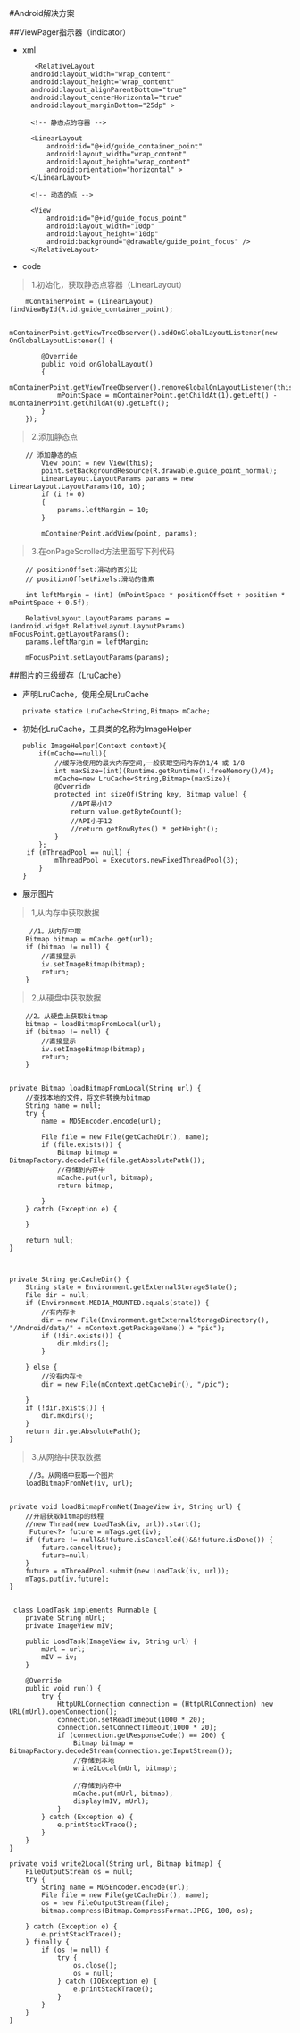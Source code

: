 #Android解决方案

##ViewPager指示器（indicator）  
* xml  

		 <RelativeLayout
        android:layout_width="wrap_content"
        android:layout_height="wrap_content"
        android:layout_alignParentBottom="true"
        android:layout_centerHorizontal="true"
        android:layout_marginBottom="25dp" >

        <!-- 静态点的容器 -->

        <LinearLayout
            android:id="@+id/guide_container_point"
            android:layout_width="wrap_content"
            android:layout_height="wrap_content"
            android:orientation="horizontal" >
        </LinearLayout>

        <!-- 动态的点 -->

        <View
            android:id="@+id/guide_focus_point"
            android:layout_width="10dp"
            android:layout_height="10dp"
            android:background="@drawable/guide_point_focus" />
        </RelativeLayout>  

*  code  

>	1.初始化，获取静态点容器（LinearLayout）  

		mContainerPoint = (LinearLayout) findViewById(R.id.guide_container_point);

		mContainerPoint.getViewTreeObserver().addOnGlobalLayoutListener(new OnGlobalLayoutListener() {

			@Override
			public void onGlobalLayout()
			{
				mContainerPoint.getViewTreeObserver().removeGlobalOnLayoutListener(this);
				mPointSpace = mContainerPoint.getChildAt(1).getLeft() - mContainerPoint.getChildAt(0).getLeft();
			}
		});

		  
>	2.添加静态点  

		// 添加静态的点
			View point = new View(this);
			point.setBackgroundResource(R.drawable.guide_point_normal);
			LinearLayout.LayoutParams params = new LinearLayout.LayoutParams(10, 10);
			if (i != 0)
			{
				params.leftMargin = 10;
			}

			mContainerPoint.addView(point, params);


>   3.在onPageScrolled方法里面写下列代码

		// positionOffset:滑动的百分比
		// positionOffsetPixels:滑动的像素

		int leftMargin = (int) (mPointSpace * positionOffset + position * mPointSpace + 0.5f);

		RelativeLayout.LayoutParams params = (android.widget.RelativeLayout.LayoutParams) mFocusPoint.getLayoutParams();
		params.leftMargin = leftMargin;

		mFocusPoint.setLayoutParams(params);

##图片的三级缓存（LruCache）

*	声明LruCache，使用全局LruCache

		private statice LruCache<String,Bitmap> mCache;

*	初始化LruCache，工具类的名称为ImageHelper  

		public ImageHelper(Context context){
			if(mCache==null){
			    //缓存池使用的最大内存空间,一般获取空闲内存的1/4 或 1/8 
				int maxSize=(int)(Runtime.getRuntime().freeMemory()/4);
				mCache=new LruCache<String,Bitmap>(maxSize){
                @Override
                protected int sizeOf(String key, Bitmap value) {
					//API最小12
                    return value.getByteCount();
                    //API小于12
                    //return getRowBytes() * getHeight();
                }
            };
		 if (mThreadPool == null) {
                mThreadPool = Executors.newFixedThreadPool(3);
            }
		}
*	展示图片  

>	1,从内存中获取数据
		
		 //1。从内存中取
        Bitmap bitmap = mCache.get(url);
        if (bitmap != null) {
            //直接显示
            iv.setImageBitmap(bitmap);
            return;
        }	

>	2,从硬盘中获取数据

		//2。从硬盘上获取bitmap
        bitmap = loadBitmapFromLocal(url);
        if (bitmap != null) {
            //直接显示
            iv.setImageBitmap(bitmap);
            return;
        }


	private Bitmap loadBitmapFromLocal(String url) {
        //查找本地的文件，将文件转换为bitmap
        String name = null;
        try {
            name = MD5Encoder.encode(url);

            File file = new File(getCacheDir(), name);
            if (file.exists()) {
                Bitmap bitmap = BitmapFactory.decodeFile(file.getAbsolutePath());
                //存储到内存中
                mCache.put(url, bitmap);
                return bitmap;

            }
        } catch (Exception e) {

        }

        return null;
    }
		


	private String getCacheDir() {
        String state = Environment.getExternalStorageState();
        File dir = null;
        if (Environment.MEDIA_MOUNTED.equals(state)) {
            //有内存卡
            dir = new File(Environment.getExternalStorageDirectory(), "/Android/data/" + mContext.getPackageName() + "pic");
            if (!dir.exists()) {
                dir.mkdirs();
            }

        } else {
            //没有内存卡
            dir = new File(mContext.getCacheDir(), "/pic");

        }
        if (!dir.exists()) {
            dir.mkdirs();
        }
        return dir.getAbsolutePath();
    }

>	3,从网络中获取数据

		 //3。从网络中获取一个图片
        loadBitmapFromNet(iv, url);


	private void loadBitmapFromNet(ImageView iv, String url) {
        //开启获取bitmap的线程
        //new Thread(new LoadTask(iv, url)).start();
		 Future<?> future = mTags.get(iv);
        if (future != null&&!future.isCancelled()&&!future.isDone()) {
            future.cancel(true);
            future=null;
        }
        future = mThreadPool.submit(new LoadTask(iv, url));
        mTags.put(iv,future);
    }


	 class LoadTask implements Runnable {
        private String mUrl;
        private ImageView mIV;

        public LoadTask(ImageView iv, String url) {
            mUrl = url;
            mIV = iv;
        }

        @Override
        public void run() {
            try {
                HttpURLConnection connection = (HttpURLConnection) new URL(mUrl).openConnection();
                connection.setReadTimeout(1000 * 20);
                connection.setConnectTimeout(1000 * 20);
                if (connection.getResponseCode() == 200) {
                    Bitmap bitmap = BitmapFactory.decodeStream(connection.getInputStream());
                    //存储到本地
                    write2Local(mUrl, bitmap);

                    //存储到内存中
                    mCache.put(mUrl, bitmap);
                    display(mIV, mUrl);
                }
            } catch (Exception e) {
                e.printStackTrace();
            }
        }
    }

    private void write2Local(String url, Bitmap bitmap) {
        FileOutputStream os = null;
        try {
            String name = MD5Encoder.encode(url);
            File file = new File(getCacheDir(), name);
            os = new FileOutputStream(file);
            bitmap.compress(Bitmap.CompressFormat.JPEG, 100, os);

        } catch (Exception e) {
            e.printStackTrace();
        } finally {
            if (os != null) {
                try {
                    os.close();
                    os = null;
                } catch (IOException e) {
                    e.printStackTrace();
                }
            }
        }
    }




		

		


		 

